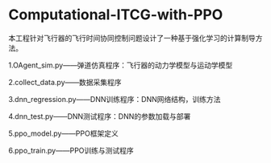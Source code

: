 # Computational-ITCG-with-PPO

本工程针对飞行器的飞行时间协同控制问题设计了一种基于强化学习的计算制导方法。

1.OAgent_sim.py——弹道仿真程序：飞行器的动力学模型与运动学模型

2.collect_data.py——数据采集程序

3.dnn_regression.py——DNN训练程序：DNN网络结构，训练方法

4.dnn_test.py——DNN测试程序：DNN的参数加载与部署

5.ppo_model.py——PPO框架定义

6.ppo_train.py——PPO训练与测试程序
